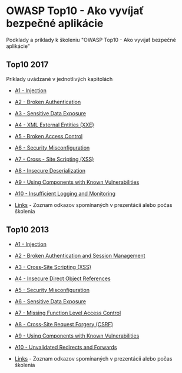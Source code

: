 
# OWASP Top10 - Ako vyvíjať bezpečné aplikácie

Podklady a príklady k školeniu "OWASP Top10 - Ako vyvíjať bezpečné aplikácie"

## Top10 2017

Príklady uvádzané v jednotlivých kapitolách

* [A1 - Injection](../Top10-2017/A1-Injection.md)
* [A2 - Broken Authentication](../Top10-2017/A2-Broken_Authentication.md)
* [A3 - Sensitive Data Exposure](../Top10-2017/A3-Sensitive_Data_Exposure.md)
* [A4 - XML External Entities (XXE)](../Top10-2017/A4-XML_External_Entities_\(XXE\).md)
* [A5 - Broken Access Control](../Top10-2017/A5-Broken_Access_Control.md)
* [A6 - Security Misconfiguration](../Top10-2017/A6-Security_Misconfiguration.md)
* [A7 - Cross - Site Scripting (XSS)](../Top10-2017/A7-Cross-Site_Scripting_\(XSS\).md)
* [A8 - Insecure Deserialization](../Top10-2017/A8-Insecure_Deserialization.md)
* [A9 - Using Components with Known Vulnerabilities](../Top10-2017/A9-Using_Components_with_Known_Vulnerabilities.md)
* [A10 - Insufficient Logging and Monitoring](../Top10-2017/A10-Insufficient_Logging_and_Monitoring.md)

* [Links](../Top10-2017/Links.md) - Zoznam odkazov spomínaných v prezentácii alebo počas školenia

## Top10 2013

* [A1 - Injection](../Top10-2013/A1-Injection.md)
* [A2 - Broken Authentication and Session Management](../Top10-2013/A2-Broken_Authentication_and_Session_Management.md)
* [A3 - Cross-Site Scripting (XSS)](../Top10-2013/A3-Cross-Site_Scripting_\(XSS\).md)
* [A4 - Insecure Direct Object References](../Top10-2013/A4-Insecure_Direct_Object_References.md)
* [A5 - Security Misconfiguration](../Top10-2013/A5-Security_Misconfiguration.md)
* [A6 - Sensitive Data Exposure](../Top10-2013/A6-Sensitive_Data_Exposure.md)
* [A7 - Missing Function Level Access Control](../Top10-2013/A7-Missing_Function_Level_Access_Control.md)
* [A8 - Cross-Site Request Forgery (CSRF)](../Top10-2013/A8-Cross-Site_Request_Forgery_\(CSRF\).md)
* [A9 - Using Components with Known Vulnerabilities](../Top10-2013/A9-Using_Components_with_Known_Vulnerabilities.md)
* [A10 - Unvalidated Redirects and Forwards](../Top10-2013/A10-Unvalidated_Redirects_and_Forwards.md)

* [Links](../Top10-2013/Links.md) - Zoznam odkazov spomínaných v prezentácii alebo počas školenia

